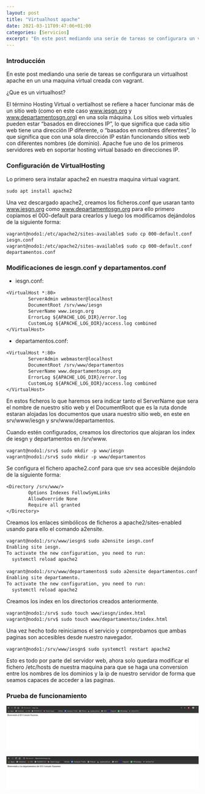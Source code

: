 ```yaml
---
layout: post
title: "Virtualhost apache"
date: 2021-03-11T09:47:06+01:00
categories: [Servicios]
excerpt: "En este post mediando una serie de tareas se configurara un virtualhost apache en un una maquina virtual creada con vagrant."
---
```


### **Introducción** ###

En este post mediando una serie de tareas se configurara un virtualhost apache en un una maquina virtual creada con vagrant.

¿Que es un virtualhost?

El término Hosting Virtual o vertialhost se refiere a hacer funcionar más de un sitio web (como en este caso www.iesgn.org y www.departamentosgn.org) en una sola máquina. Los sitios web virtuales pueden estar “basados en direcciones IP”, lo que significa que cada sitio web tiene una dirección IP diferente, o “basados en nombres diferentes”, lo que significa que con una sola dirección IP están funcionando sitios web con diferentes nombres (de dominio). Apache fue uno de los primeros servidores web en soportar hosting virtual basado en direcciones IP.

### **Configuración de VirtualHosting** ###

Lo primero sera instalar apache2 en nuestra maquina virtual vagrant.

~~~
sudo apt install apache2
~~~

Una vez descargado apache2, creamos los ficheros.conf que usaran tanto www.iesgn.org como www.departamentosgn.org para ello primero copiamos el 000-default para crearlos y luego los modificamos dejándolos de la siguiente forma:

~~~
vagrant@nodo1:/etc/apache2/sites-available$ sudo cp 000-default.conf iesgn.conf
vagrant@nodo1:/etc/apache2/sites-available$ sudo cp 000-default.conf departamentos.conf
~~~

### **Modificaciones de iesgn.conf y departamentos.conf** ###

* iesgn.conf:

~~~
<VirtualHost *:80>
        ServerAdmin webmaster@localhost
        DocumentRoot /srv/www/iesgn
        ServerName www.iesgn.org
        ErrorLog ${APACHE_LOG_DIR}/error.log
        CustomLog ${APACHE_LOG_DIR}/access.log combined
</VirtualHost>
~~~

* departamentos.conf:

~~~
<VirtualHost *:80>
        ServerAdmin webmaster@localhost
        DocumentRoot /srv/www/departamentos
        ServerName www.departamentosgn.org
        ErrorLog ${APACHE_LOG_DIR}/error.log
        CustomLog ${APACHE_LOG_DIR}/access.log combined
</VirtualHost>
~~~

En estos ficheros lo que haremos sera indicar tanto el ServerName que sera el nombre de nuestro sitio web y el DocumentRoot que es la ruta donde estaran alojadas los documentos que usara nuestro sitio web, en este en srv/www/iesgn y srv/www/departamentos.

Cuando estén configurados, creamos los directorios que alojaran los index de iesgn y departamentos en /srv/www.

~~~
vagrant@nodo1:/srv$ sudo mkdir -p www/iesgn
vagrant@nodo1:/srv$ sudo mkdir -p www/departamentos
~~~

Se configura el fichero apache2.conf para que srv sea accesible dejándolo de la siguiente forma:

~~~
<Directory /srv/www/>
        Options Indexes FollowSymLinks
        AllowOverride None
        Require all granted
</Directory>
~~~

Creamos los enlaces simbólicos de ficheros a apache2/sites-enabled usando para ello el comando a2ensite.

~~~
vagrant@nodo1:/srv/www/iesgn$ sudo a2ensite iesgn.conf
Enabling site iesgn.
To activate the new configuration, you need to run:
  systemctl reload apache2

vagrant@nodo1:/srv/www/departamentos$ sudo a2ensite departamentos.conf 
Enabling site departamento.
To activate the new configuration, you need to run:
  systemctl reload apache2
~~~

Creamos los index en los directorios creados anteriormente.

~~~
vagrant@nodo1:/srv$ sudo touch www/iesgn/index.html
vagrant@nodo1:/srv$ sudo touch www/departamentos/index.html
~~~

Una vez hecho todo reiniciamos el servicio y comprobamos que ambas paginas son accesibles desde nuestro navegador.

~~~
vagrant@nodo1:/srv/www/iesgn$ sudo systemctl restart apache2
~~~

Esto es todo por parte del servidor web, ahora solo quedara modificar el fichero /etc/hosts de nuestra maquina para que se haga una conversion entre los nombres de los dominios y la ip de nuestro servidor de forma que seamos capaces de acceder a las paginas.

### **Prueba de funcionamiento** ###

![iesgn.org](/images/virtualhosting/iesgn.png)

![departamentosgn.org](/images/virtualhosting/depart.png)